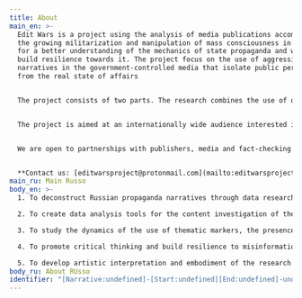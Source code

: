 ```yaml
---
title: About
main_en: >-
  Edit Wars is a project using the analysis of media publications accompanying
  the growing militarization and manipulation of mass consciousness in Russia
  for a better understanding of the mechanics of state propaganda and ways to
  build resilience towards it. The project focus on the use of aggressive
  narratives in the government-controlled media that isolate public perception
  from the real state of affairs


  The project consists of two parts. The research combines the use of quantitative and qualitative methods of working with data from large datasets to draw meaningful conclusions for the presentation. The artistic part of the project aims to put the findings into a multimedia interactive medium. 


  The project is aimed at an internationally wide audience interested in the specifics and potential threats of Russian propaganda, its mechanisms of persuasion and methods of influencing audiences within the country. The project may be of interest to researchers of media freedom in authoritarian regimes and the consequences of the monopolisation of the information space. The results of the study may be of practical interest as a tool for debunking propaganda myths.


  We are open to partnerships with publishers, media and fact-checking organizations.


  **Contact us: [editwarsproject@protonmail.com](mailto:editwarsproject@protonmail.com)**
main_ru: M﻿ain Russo
body_en: >-
  1. To deconstruct Russian propaganda narratives through data research

  2. To create data analysis tools for the content investigation of the headlines in Russian online media

  3. To study the dynamics of the use of thematic markers, the presence of propaganda narratives in the headlines, as well as the temporal relationship between events and their media coverage

  4. To promote critical thinking and build resilience to misinformation and its reproduction.

  5. To develop artistic interpretation and embodiment of the research insights to offer new ways of perceiving the material.
body_ru: About RUsso
identifier: "[Narrative:undefined]-[Start:undefined][End:undefined]-undefined"
---
```

